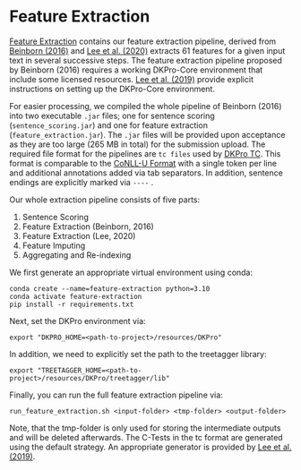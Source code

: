 # Feature Extraction

[Feature Extraction](#features) contains our feature extraction pipeline, derived from [Beinborn (2016)](https://tuprints.ulb.tu-darmstadt.de/5647/) and [Lee et al. (2020)](https://aclanthology.org/2020.acl-main.390/) extracts 61 features for a given input text in several successive steps. The feature extraction pipeline proposed by Beinborn (2016) requires a working DKPro-Core environment that include some licensed resources. [Lee et al. (2019)](https://github.com/UKPLab/acl2019-ctest-difficulty-manipulation/tree/master/code#setting-up-the-resources) provide explicit instructions on setting up the DKPro-Core environment. 

For easier processing, we compiled the whole pipeline of Beinborn (2016) into two executable `.jar` files; one for sentence scoring (`sentence_scoring.jar`) and one for feature extraction (`feature_extraction.jar`). The `.jar` files will be provided upon acceptance as they are too large (265 MB in total) for the submission upload. The required file format for the pipelines are `tc files` used by [DKPro TC](https://dkpro.github.io/dkpro-tc/). This format is comparable to the [CoNLL-U Format](https://universaldependencies.org/format.html) with a single token per line and additional annotations added via tab separators. In addition, sentence endings are explicitly marked via `----` . 

Our whole extraction pipeline consists of five parts:

1. Sentence Scoring
2. Feature Extraction (Beinborn, 2016)
3. Feature Extraction (Lee, 2020)
4. Feature Imputing
5. Aggregating and Re-indexing

We first generate an appropriate virtual environment using conda:

    conda create --name=feature-extraction python=3.10
    conda activate feature-extraction
    pip install -r requirements.txt

Next, set the DKPro environment via:

    export "DKPRO_HOME=<path-to-project>/resources/DKPro"

In addition, we need to explicitly set the path to the treetagger library:

    export "TREETAGGER_HOME=<path-to-project>/resources/DKPro/treetagger/lib"

Finally, you can run the full feature extraction pipeline via:

    run_feature_extraction.sh <input-folder> <tmp-folder> <output-folder>

Note, that the tmp-folder is only used for storing the intermediate outputs and will be deleted afterwards. The C-Tests in the tc format are generated using the default strategy. An appropriate generator is provided by [Lee et al. (2019)](https://github.com/UKPLab/acl2019-ctest-difficulty-manipulation/tree/master/code#setting-up-the-resources).